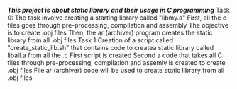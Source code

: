 ***This project is about static library and their usage in C programming***
Task 0: The task involve creating a starting library called "libmy.a"
	First, all the c files goes through pre-processing, compilation and assembly
	The objective is to create .obj files
	Then, the ar (archiver) program creates the static library from all .obj files
Task 1:Creation of a script called "create_static_lib.sh" that contains code to createa static library called liball.a from all the .c
	First script is created
	Second a code that takes all C files through pre-processing, compilation and assemly is created to create .obj files
	File ar (archiver) code will be used to create static library from all .obj files

